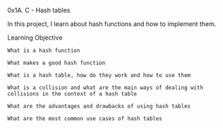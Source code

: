 0x1A. C - Hash tables

In this project, I learn about hash functions and how to implement them.

Learning Objective

    What is a hash function

    What makes a good hash function

    What is a hash table, how do they work and how to use them

    What is a collision and what are the main ways of dealing with collisions in the context of a hash table

    What are the advantages and drawbacks of using hash tables

    What are the most common use cases of hash tables
